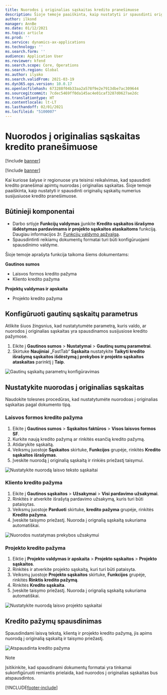```yaml
---
title: Nuorodos į originalias sąskaitas kredito pranešimuose
description: Šioje temoje paaiškinta, kaip nustatyti ir spausdinti originalių sąskaitų numerius susijusiuose kredito pranešimuose.
author: ilkond
manager: AnnBe
ms.date: 01/12/2021
ms.topic: article
ms.prod: ''
ms.service: dynamics-ax-applications
ms.technology: ''
ms.search.form: ''
audience: Application User
ms.reviewer: kfend
ms.search.scope: Core, Operations
ms.search.region: Global
ms.author: ilyako
ms.search.validFrom: 2021-03-19
ms.dyn365.ops.version: 10.0.17
ms.openlocfilehash: 673288f04b33aa2a578f9e2e7913dbe7ac309644
ms.sourcegitcommit: 7cdec5469ff0da145ac4e01caf3287d0627ae2dc
ms.translationtype: HT
ms.contentlocale: lt-LT
ms.lasthandoff: 02/01/2021
ms.locfileid: "5100007"
---
```

# <a name="references-to-original-invoices-in-credit-notes"></a>Nuorodos į originalias sąskaitas kredito pranešimuose

[!include [banner](../includes/banner.md)]

[!include [banner](../includes/preview-banner.md)]

Kai kuriose šalyse ir regionuose yra teisinsi reikalvimas, kad spausdinti kredito pranešimai apimtų nuorodas į originalias sąskaitas. Šioje temoje paaiškinta, kaip nustatyti ir spausdinti originalių sąskaitų numerius susijusiuose kredito pranešimuose.

## <a name="prerequisites"></a>Būtinieji komponentai

- Darbo srtiyje **Funkcijų valdymas** įjunkite **Kredito sąskaitos išrašymo išdėstymas pardavimams ir projekto sąskaitos ataskaitoms** funkciją. Daugiau informacijos žr. [Funkcijų valdymo apžvalga](../../fin-and-ops/get-started/feature-management/feature-management-overview.md).
- Spausdintinti reikiamų dokumentų formatai turi būti konfigūruojami spausdinimo valdyme.

Šioje temoje aprašyta funkcija taikoma šiems dokumentams:

**Gautinos sumos**

- Laisvos formos kredito pažyma
- Kliento kredito pažyma

**Projektų valdymas ir apskaita**

- Projekto kredito pažyma

## <a name="configure-accounts-receivable-parameters"></a>Konfigūruoti gautinų sąskaitų parametrus

Atlikite šiuos žingsnius, kad nustatytumėte parametrą, kuris valdo, ar nuorodos į originalias sąskaitas yra spausdinamos susijusiose kredito pažymose.

1. Eikite į **Gautinos sumos** \> **Nustatymai** \> **Gautinų sumų parametrai**.
2. Skirtuke **Naujiniai** „FastTab“ **Sąskaita** nustatykite **Taikyti kredito išrašymą sąskaitos išdėstymą į prekybos ir projekto sąskaitos ataskaitas** parinktį į **Taip**.

![Gautinų sąskaitų parametrų konfigūravimas](media/original-invoice-number-in-credit-note.jpg)

## <a name="define-references-to-original-invoices"></a>Nustatykite nuorodas į originalias sąskaitas

Naudokite tolesnes procedūras, kad nustatytumėte nuorodoas į originalias sąskaitas pagal dokumento tipą.

### <a name="free-text-credit-note"></a>Laisvos formos kredito pažyma

1. Eikite į **Gautinos sumos** \> **Sąskaitos faktūros** \> **Visos laisvos formos SF**.
2. Kurkite naują kredito pažymą ar rinkitės esančią kredito pažymą.
3. Atidarykite sąskaitą.
4. Veiksmų juostoje **Sąskaitos** skirtuke, **Funkcijos** grupėje, rinkitės **Kredito sąskaitos išrašymas**.
5. Įveskite nuorodą į originalią sąskaitą ir rinkiės priežastį taisymui.

![Nustatykite nuorodą laisvo teksto sąskaitai](media/reference-original-invoice-FTI.jpg)

### <a name="customer-credit-note"></a>Kliento kredito pažyma

1. Eikite į **Gautinos sąskaitos** \> **Užsakymai** \> **Visi pardavimo užsakymai**.
2. Rinkitės ir atverkite išrašytą pardavimo užsakymą, kuris turi būti pataisytas.
3. Veiksmų juostoje **Parduoti** skirtuke, **kredito pažyma** grupėje, rinkitės **Kredito pažyma**.
4. Įveskite taisymo priežastį. Nuoroda į orignalią sąskaitą sukuriama automatiškai.

![Nuorodos nustatymas prekybos užsakymui](media/reference-original-invoice-SO.jpg)

### <a name="project-credit-note"></a>Projekto kredito pažyma

1. Eiktie į **Projekto valdymas ir apskaita** \> **Projekto sąskaitos** \> **Projekto sąskaitos**.
2. Rinkitės ir atverkite projekto sąskaitą, kuri turi būti pataisyta.
3. Veiksmų juostoje **Projekto sąskaitos** skirtuke, **Funkcijos** grupėje, rinkitės **Rinktis kredito pažymą**.
4. Rinkitės **Kredito sąskaita**.
5. Įveskite taisymo priežastį. Nuoroda į orignalią sąskaitą sukuriama automatiškai.

![Nustatykite nuorodą laisvo projekto sąskaitai](media/reference-original-invoice-project.jpg)

## <a name="printing-credit-notes"></a>Kredito pažymų spausdinimas

Spausdindami laisvą tekstą, klientą ir projekto kredito pažymą, jis apims nuorodą į originalią sąskaitą ir taisymo priežastį.

![Atspausdinta kredito pažyma](media/credit-note-FTI.jpg)

> [!NOTE]
> Įsitikinkite, kad spausdinami dokumentų formatai yra tinkamai sukonfigūruoti remiantis prielaida, kad nuorodos į originalias sąskaitas bus atspausdintos.


[!INCLUDE[footer-include](../../includes/footer-banner.md)]